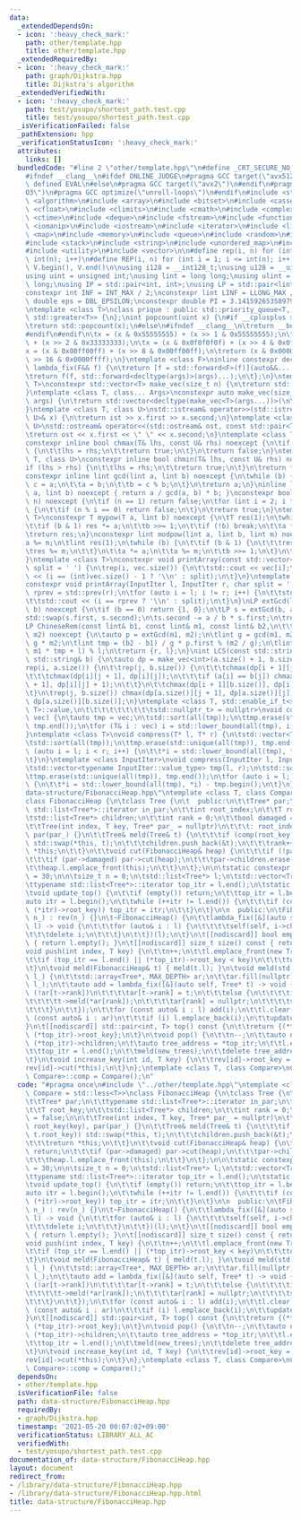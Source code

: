 ```yaml
---
data:
  _extendedDependsOn:
  - icon: ':heavy_check_mark:'
    path: other/template.hpp
    title: other/template.hpp
  _extendedRequiredBy:
  - icon: ':heavy_check_mark:'
    path: graph/Dijkstra.hpp
    title: Dijkstra's algorithm
  _extendedVerifiedWith:
  - icon: ':heavy_check_mark:'
    path: test/yosupo/shortest_path.test.cpp
    title: test/yosupo/shortest_path.test.cpp
  _isVerificationFailed: false
  _pathExtension: hpp
  _verificationStatusIcon: ':heavy_check_mark:'
  attributes:
    links: []
  bundledCode: "#line 2 \"other/template.hpp\"\n#define _CRT_SECURE_NO_WARNINGS\n\
    #ifndef __clang__\n#ifdef ONLINE_JUDGE\n#pragma GCC target(\"avx512f\")\n#elif\
    \ defined EVAL\n#else\n#pragma GCC target(\"avx2\")\n#endif\n#pragma GCC optimize(\"\
    O3\")\n#pragma GCC optimize(\"unroll-loops\")\n#endif\n#include <string.h>\n#include\
    \ <algorithm>\n#include <array>\n#include <bitset>\n#include <cassert>\n#include\
    \ <cfloat>\n#include <climits>\n#include <cmath>\n#include <complex>\n#include\
    \ <ctime>\n#include <deque>\n#include <fstream>\n#include <functional>\n#include\
    \ <iomanip>\n#include <iostream>\n#include <iterator>\n#include <list>\n#include\
    \ <map>\n#include <memory>\n#include <queue>\n#include <random>\n#include <set>\n\
    #include <stack>\n#include <string>\n#include <unordered_map>\n#include <unordered_set>\n\
    #include <utility>\n#include <vector>\n\n#define rep(i, n) for (int i = 0; i <\
    \ int(n); i++)\n#define REP(i, n) for (int i = 1; i <= int(n); i++)\n#define all(V)\
    \ V.begin(), V.end()\n\nusing i128 = __int128_t;\nusing u128 = __uint128_t;\n\
    using uint = unsigned int;\nusing lint = long long;\nusing ulint = unsigned long\
    \ long;\nusing IP = std::pair<int, int>;\nusing LP = std::pair<lint, lint>;\n\n\
    constexpr int INF = INT_MAX / 2;\nconstexpr lint LINF = LLONG_MAX / 2;\nconstexpr\
    \ double eps = DBL_EPSILON;\nconstexpr double PI = 3.141592653589793238462643383279;\n\
    \ntemplate <class T>\nclass prique : public std::priority_queue<T, std::vector<T>,\
    \ std::greater<T>> {\n};\nint popcount(uint x) {\n#if __cplusplus >= 202002L\n\
    \treturn std::popcount(x);\n#else\n#ifndef __clang__\n\treturn __builtin_popcount(x);\n\
    #endif\n#endif\n\tx = (x & 0x55555555) + (x >> 1 & 0x55555555);\n\tx = (x & 0x33333333)\
    \ + (x >> 2 & 0x33333333);\n\tx = (x & 0x0f0f0f0f) + (x >> 4 & 0x0f0f0f0f);\n\t\
    x = (x & 0x00ff00ff) + (x >> 8 & 0x00ff00ff);\n\treturn (x & 0x0000ffff) + (x\
    \ >> 16 & 0x0000ffff);\n}\ntemplate <class F>\ninline constexpr decltype(auto)\
    \ lambda_fix(F&& f) {\n\treturn [f = std::forward<F>(f)](auto&&... args) {\n\t\
    \treturn f(f, std::forward<decltype(args)>(args)...);\n\t};\n}\ntemplate <class\
    \ T>\nconstexpr std::vector<T> make_vec(size_t n) {\n\treturn std::vector<T>(n);\n\
    }\ntemplate <class T, class... Args>\nconstexpr auto make_vec(size_t n, Args&&...\
    \ args) {\n\treturn std::vector<decltype(make_vec<T>(args...))>(\n\t\tn, make_vec<T>(std::forward<Args>(args)...));\n\
    }\ntemplate <class T, class U>\nstd::istream& operator>>(std::istream& ist, std::pair<T,\
    \ U>& x) {\n\treturn ist >> x.first >> x.second;\n}\ntemplate <class T, class\
    \ U>\nstd::ostream& operator<<(std::ostream& ost, const std::pair<T, U>& x) {\n\
    \treturn ost << x.first << \" \" << x.second;\n}\ntemplate <class T, class U>\n\
    constexpr inline bool chmax(T& lhs, const U& rhs) noexcept {\n\tif (lhs < rhs)\
    \ {\n\t\tlhs = rhs;\n\t\treturn true;\n\t}\n\treturn false;\n}\ntemplate <class\
    \ T, class U>\nconstexpr inline bool chmin(T& lhs, const U& rhs) noexcept {\n\t\
    if (lhs > rhs) {\n\t\tlhs = rhs;\n\t\treturn true;\n\t}\n\treturn false;\n}\n\
    constexpr inline lint gcd(lint a, lint b) noexcept {\n\twhile (b) {\n\t\tlint\
    \ c = a;\n\t\ta = b;\n\t\tb = c % b;\n\t}\n\treturn a;\n}\ninline lint lcm(lint\
    \ a, lint b) noexcept { return a / gcd(a, b) * b; }\nconstexpr bool isprime(lint\
    \ n) noexcept {\n\tif (n == 1) return false;\n\tfor (int i = 2; i * i <= n; i++)\
    \ {\n\t\tif (n % i == 0) return false;\n\t}\n\treturn true;\n}\ntemplate <class\
    \ T>\nconstexpr T mypow(T a, lint b) noexcept {\n\tT res(1);\n\twhile (true) {\n\
    \t\tif (b & 1) res *= a;\n\t\tb >>= 1;\n\t\tif (!b) break;\n\t\ta *= a;\n\t}\n\
    \treturn res;\n}\nconstexpr lint modpow(lint a, lint b, lint m) noexcept {\n\t\
    a %= m;\n\tlint res(1);\n\twhile (b) {\n\t\tif (b & 1) {\n\t\t\tres *= a;\n\t\t\
    \tres %= m;\n\t\t}\n\t\ta *= a;\n\t\ta %= m;\n\t\tb >>= 1;\n\t}\n\treturn res;\n\
    }\ntemplate <class T>\nconstexpr void printArray(const std::vector<T>& vec, char\
    \ split = ' ') {\n\trep(i, vec.size()) {\n\t\tstd::cout << vec[i];\n\t\tstd::cout\
    \ << (i == (int)vec.size() - 1 ? '\\n' : split);\n\t}\n}\ntemplate <class InputIter>\n\
    constexpr void printArray(InputIter l, InputIter r, char split = ' ') {\n\tauto\
    \ rprev = std::prev(r);\n\tfor (auto i = l; i != r; i++) {\n\t\tstd::cout << *i;\n\
    \t\tstd::cout << (i == rprev ? '\\n' : split);\n\t}\n}\nLP extGcd(lint a, lint\
    \ b) noexcept {\n\tif (b == 0) return {1, 0};\n\tLP s = extGcd(b, a % b);\n\t\
    std::swap(s.first, s.second);\n\ts.second -= a / b * s.first;\n\treturn s;\n}\n\
    LP ChineseRem(const lint& b1, const lint& m1, const lint& b2,\n\t\t\t  const lint&\
    \ m2) noexcept {\n\tauto p = extGcd(m1, m2);\n\tlint g = gcd(m1, m2), l = m1 /\
    \ g * m2;\n\tlint tmp = (b2 - b1) / g * p.first % (m2 / g);\n\tlint r = (b1 +\
    \ m1 * tmp + l) % l;\n\treturn {r, l};\n}\nint LCS(const std::string& a, const\
    \ std::string& b) {\n\tauto dp = make_vec<int>(a.size() + 1, b.size() + 1);\n\t\
    rep(i, a.size()) {\n\t\trep(j, b.size()) {\n\t\t\tchmax(dp[i + 1][j], dp[i][j]);\n\
    \t\t\tchmax(dp[i][j + 1], dp[i][j]);\n\t\t\tif (a[i] == b[j]) chmax(dp[i + 1][j\
    \ + 1], dp[i][j] + 1);\n\t\t}\n\t\tchmax(dp[i + 1][b.size()], dp[i][b.size()]);\n\
    \t}\n\trep(j, b.size()) chmax(dp[a.size()][j + 1], dp[a.size()][j]);\n\treturn\
    \ dp[a.size()][b.size()];\n}\ntemplate <class T, std::enable_if_t<std::is_convertible<int,\
    \ T>::value,\n\t\t\t\t\t\t\t\t\tstd::nullptr_t> = nullptr>\nvoid compress(std::vector<T>&\
    \ vec) {\n\tauto tmp = vec;\n\tstd::sort(all(tmp));\n\ttmp.erase(std::unique(all(tmp)),\
    \ tmp.end());\n\tfor (T& i : vec) i = std::lower_bound(all(tmp), i) - tmp.begin();\n\
    }\ntemplate <class T>\nvoid compress(T* l, T* r) {\n\tstd::vector<T> tmp(l, r);\n\
    \tstd::sort(all(tmp));\n\ttmp.erase(std::unique(all(tmp)), tmp.end());\n\tfor\
    \ (auto i = l; i < r; i++) {\n\t\t*i = std::lower_bound(all(tmp), *i) - tmp.begin();\n\
    \t}\n}\ntemplate <class InputIter>\nvoid compress(InputIter l, InputIter r) {\n\
    \tstd::vector<typename InputIter::value_type> tmp(l, r);\n\tstd::sort(all(tmp));\n\
    \ttmp.erase(std::unique(all(tmp)), tmp.end());\n\tfor (auto i = l; i < r; i++)\
    \ {\n\t\t*i = std::lower_bound(all(tmp), *i) - tmp.begin();\n\t}\n}\n#line 3 \"\
    data-structure/FibonacciHeap.hpp\"\ntemplate <class T, class Compare = std::less<T>>\n\
    class FibonacciHeap {\n\tclass Tree {\n\t  public:\n\t\tTree* par;\n\t\ttypename\
    \ std::list<Tree*>::iterator in_par;\n\t\tint root_index;\n\t\tT root_key;\n\t\
    \tstd::list<Tree*> children;\n\t\tint rank = 0;\n\t\tbool damaged = false;\n\n\
    \t\tTree(int index, T key, Tree* par_ = nullptr)\n\t\t\t: root_index(index), root_key(key),\
    \ par(par_) {}\n\t\tTree& meld(Tree& t) {\n\t\t\tif (comp(root_key, t.root_key))\
    \ std::swap(*this, t);\n\t\t\tchildren.push_back(&t);\n\t\t\trank++;\n\t\t\treturn\
    \ *this;\n\t\t}\n\t\tvoid cut(FibonacciHeap& heap) {\n\t\t\tif (!par) return;\n\
    \t\t\tif (par->damaged) par->cut(heap);\n\t\t\tpar->children.erase(in_par);\n\t\
    \t\theap.l.emplace_front(this);\n\t\t}\n\t};\n\n\tstatic constexpr int MAX_DEPTH\
    \ = 30;\n\n\tsize_t n = 0;\n\tstd::list<Tree*> l;\n\tstd::vector<Tree*> rev;\n\
    \ttypename std::list<Tree*>::iterator top_itr = l.end();\n\tstatic Compare comp;\n\
    \tvoid update_top() {\n\t\tif (empty()) return;\n\t\ttop_itr = l.begin();\n\t\t\
    auto itr = l.begin();\n\t\twhile (++itr != l.end()) {\n\t\t\tif (comp((*top_itr)->root_key,\
    \ (*itr)->root_key)) top_itr = itr;\n\t\t}\n\t}\n\n  public:\n\tFibonacciHeap(int\
    \ n_) : rev(n_) {}\n\t~FibonacciHeap() {\n\t\tlambda_fix([&](auto self, std::list<Tree*>\
    \ l) -> void {\n\t\t\tfor (auto& i : l) {\n\t\t\t\tself(self, i->children);\n\t\
    \t\t\tdelete i;\n\t\t\t}\n\t\t})(l);\n\t}\n\t[[nodiscard]] bool empty() const\
    \ { return l.empty(); }\n\t[[nodiscard]] size_t size() const { return n; }\n\t\
    void push(int index, T key) {\n\t\tn++;\n\t\tl.emplace_front(new Tree(index, key));\n\
    \t\tif (top_itr == l.end() || (*top_itr)->root_key < key)\n\t\t\ttop_itr = l.begin();\n\
    \t}\n\tvoid meld(FibonacciHeap& t) { meld(t.l); }\n\tvoid meld(std::list<Tree*>&\
    \ l_) {\n\t\tstd::array<Tree*, MAX_DEPTH> ar;\n\t\tar.fill(nullptr);\n\t\tl.splice(l.end(),\
    \ l_);\n\t\tauto add = lambda_fix([&](auto self, Tree* t) -> void {\n\t\t\tif\
    \ (!ar[t->rank])\n\t\t\t\tar[t->rank] = t;\n\t\t\telse {\n\t\t\t\tint rank = t->rank;\n\
    \t\t\t\tt->meld(*ar[rank]);\n\t\t\t\tar[rank] = nullptr;\n\t\t\t\tself(self, t);\n\
    \t\t\t}\n\t\t});\n\t\tfor (const auto& i : l) add(i);\n\t\tl.clear();\n\t\tfor\
    \ (const auto& i : ar)\n\t\t\tif (i) l.emplace_back(i);\n\t\tupdate_top();\n\t\
    }\n\t[[nodiscard]] std::pair<int, T> top() const {\n\t\treturn {(*top_itr)->root_index,\
    \ (*top_itr)->root_key};\n\t}\n\tvoid pop() {\n\t\tn--;\n\t\tauto new_trees =\
    \ (*top_itr)->children;\n\t\tauto tree_address = *top_itr;\n\t\tl.erase(top_itr);\n\
    \t\ttop_itr = l.end();\n\t\tmeld(new_trees);\n\t\tdelete tree_address;\n\t\tupdate_top();\n\
    \t}\n\tvoid increase_key(int id, T key) {\n\t\trev[id]->root_key = key;\n\t\t\
    rev[id]->cut(*this);\n\t}\n};\ntemplate <class T, class Compare>\nCompare FibonacciHeap<T,\
    \ Compare>::comp = Compare();\n"
  code: "#pragma once\n#include \"../other/template.hpp\"\ntemplate <class T, class\
    \ Compare = std::less<T>>\nclass FibonacciHeap {\n\tclass Tree {\n\t  public:\n\
    \t\tTree* par;\n\t\ttypename std::list<Tree*>::iterator in_par;\n\t\tint root_index;\n\
    \t\tT root_key;\n\t\tstd::list<Tree*> children;\n\t\tint rank = 0;\n\t\tbool damaged\
    \ = false;\n\n\t\tTree(int index, T key, Tree* par_ = nullptr)\n\t\t\t: root_index(index),\
    \ root_key(key), par(par_) {}\n\t\tTree& meld(Tree& t) {\n\t\t\tif (comp(root_key,\
    \ t.root_key)) std::swap(*this, t);\n\t\t\tchildren.push_back(&t);\n\t\t\trank++;\n\
    \t\t\treturn *this;\n\t\t}\n\t\tvoid cut(FibonacciHeap& heap) {\n\t\t\tif (!par)\
    \ return;\n\t\t\tif (par->damaged) par->cut(heap);\n\t\t\tpar->children.erase(in_par);\n\
    \t\t\theap.l.emplace_front(this);\n\t\t}\n\t};\n\n\tstatic constexpr int MAX_DEPTH\
    \ = 30;\n\n\tsize_t n = 0;\n\tstd::list<Tree*> l;\n\tstd::vector<Tree*> rev;\n\
    \ttypename std::list<Tree*>::iterator top_itr = l.end();\n\tstatic Compare comp;\n\
    \tvoid update_top() {\n\t\tif (empty()) return;\n\t\ttop_itr = l.begin();\n\t\t\
    auto itr = l.begin();\n\t\twhile (++itr != l.end()) {\n\t\t\tif (comp((*top_itr)->root_key,\
    \ (*itr)->root_key)) top_itr = itr;\n\t\t}\n\t}\n\n  public:\n\tFibonacciHeap(int\
    \ n_) : rev(n_) {}\n\t~FibonacciHeap() {\n\t\tlambda_fix([&](auto self, std::list<Tree*>\
    \ l) -> void {\n\t\t\tfor (auto& i : l) {\n\t\t\t\tself(self, i->children);\n\t\
    \t\t\tdelete i;\n\t\t\t}\n\t\t})(l);\n\t}\n\t[[nodiscard]] bool empty() const\
    \ { return l.empty(); }\n\t[[nodiscard]] size_t size() const { return n; }\n\t\
    void push(int index, T key) {\n\t\tn++;\n\t\tl.emplace_front(new Tree(index, key));\n\
    \t\tif (top_itr == l.end() || (*top_itr)->root_key < key)\n\t\t\ttop_itr = l.begin();\n\
    \t}\n\tvoid meld(FibonacciHeap& t) { meld(t.l); }\n\tvoid meld(std::list<Tree*>&\
    \ l_) {\n\t\tstd::array<Tree*, MAX_DEPTH> ar;\n\t\tar.fill(nullptr);\n\t\tl.splice(l.end(),\
    \ l_);\n\t\tauto add = lambda_fix([&](auto self, Tree* t) -> void {\n\t\t\tif\
    \ (!ar[t->rank])\n\t\t\t\tar[t->rank] = t;\n\t\t\telse {\n\t\t\t\tint rank = t->rank;\n\
    \t\t\t\tt->meld(*ar[rank]);\n\t\t\t\tar[rank] = nullptr;\n\t\t\t\tself(self, t);\n\
    \t\t\t}\n\t\t});\n\t\tfor (const auto& i : l) add(i);\n\t\tl.clear();\n\t\tfor\
    \ (const auto& i : ar)\n\t\t\tif (i) l.emplace_back(i);\n\t\tupdate_top();\n\t\
    }\n\t[[nodiscard]] std::pair<int, T> top() const {\n\t\treturn {(*top_itr)->root_index,\
    \ (*top_itr)->root_key};\n\t}\n\tvoid pop() {\n\t\tn--;\n\t\tauto new_trees =\
    \ (*top_itr)->children;\n\t\tauto tree_address = *top_itr;\n\t\tl.erase(top_itr);\n\
    \t\ttop_itr = l.end();\n\t\tmeld(new_trees);\n\t\tdelete tree_address;\n\t\tupdate_top();\n\
    \t}\n\tvoid increase_key(int id, T key) {\n\t\trev[id]->root_key = key;\n\t\t\
    rev[id]->cut(*this);\n\t}\n};\ntemplate <class T, class Compare>\nCompare FibonacciHeap<T,\
    \ Compare>::comp = Compare();"
  dependsOn:
  - other/template.hpp
  isVerificationFile: false
  path: data-structure/FibonacciHeap.hpp
  requiredBy:
  - graph/Dijkstra.hpp
  timestamp: '2021-05-20 00:07:02+09:00'
  verificationStatus: LIBRARY_ALL_AC
  verifiedWith:
  - test/yosupo/shortest_path.test.cpp
documentation_of: data-structure/FibonacciHeap.hpp
layout: document
redirect_from:
- /library/data-structure/FibonacciHeap.hpp
- /library/data-structure/FibonacciHeap.hpp.html
title: data-structure/FibonacciHeap.hpp
---
```


